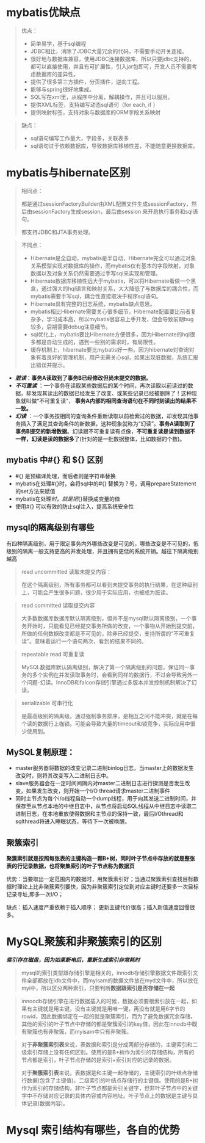 # mybatis优缺点

>优点：
>
>* 简单易学，基于sql编程
>* JDBC相比，消除了JDBC大量冗余的代码，不需要手动开关连接。
>* 很好地与数据库兼容，使用JDBC连接数据库，所以只要jdbc支持的，都可以直接使用，并且有可扩展性，引入jar包即可，开发人员不需要考虑数据库的差异性。
>* 提供了很多第三方插件，分页插件，逆向工程。
>* 能够与spring很好地集成。
>* SQL写在xml里，从程序中分离，解耦操作，并且可以服用。
>* 提供XML标签，支持编写动态sql语句（for each, if ）
>* 提供映射标签，支持对象与数据库的ORM字段关系映射



> 缺点：
>
> * sql语句编写工作量大，字段多，关联表多
> * sql语句过于依赖数据库，导致数据库移植性差，不能随意更换数据库。





# mybatis与hibernate区别

> 相同点：
>
> 都是通过sessionFactoryBuilder由XML配置文件生成sessionFactory，然后由sessionFactory生成session，最后由session 来开启执行事务和sql语句。
>
> 都支持JDBC和JTA事务处理。



> 不同点：
>
> * Hibernate是全自动，mybatis是半自动，Hibernate完全可以通过对象关系模型实现对数据库的操作，而mybatis仅有基本的字段映射，对象数据以及对象关系仍然需要通过手写sql来实现和管理。
> * Hibernate数据库移植性远大于mybatis，可以将Hibernate看做一个黑盒，通过强大的hql语言和映射关系，大大降低了与数据库的耦合性，而mybatis需要手写sql，耦合性直接取决于程序sql语句。
> * Hibernate具有完整的日志系统，mybatis缺点意思。
> * mybatis相比Hibernate需要关心很多细节，Hibernate配置要比前者复杂多，学习成本高，所以mybatis很容易上手开发，但会导致前期bug较多，后期需要debug注意细节。
> * sql优化上，mybatis要比Hibernate方便很多，因为Hibernate的hql很多都是自动生成的，遇到一些别的需求时，有局限性。
> * 缓存机制上，hibernate要比mybatis好一些。因为hibernate对查询对象有着良好的管理机制，用户无需关心sql，如果出现脏数据，系统汇报出错误并提示。



* ***脏读***：**事务A读取到了事务B已经修改但尚未提交的数据。**
* ***不可重读*** ：一个事务在读取某些数据后的某个时间，再次读取以前读过的数据，却发现其读出的数据已经发生了改变、或某些记录已经被删除了！这种现象就叫做“不可重复读”， **事务A内部的相同查询语句在不同时刻读出的结果不一致。**
* ***幻读*** ：一个事务按相同的查询条件重新读取以前检索过的数据，却发现其他事务插入了满足其查询条件的新数据，这种现象就称为“幻读”。**事务A读取到了事务B提交的新增数据**。幻读跟不可重复读有点像，**不可重复读是读到数据不一样，幻读是读的数据多**了(针对的是一批数据整体，比如数据的个数)。





## mybatis 中#{} 和 ${} 区别

* #{} 是预编译处理，而后者则是字符串替换
* mybatis在处理#{}时，会将sql中的#{} 替换为？号，调用prepareStatement的set方法来赋值
* mybatis在处理${}时，就是把${}替换成变量的值
* 使用#{} 可以有效的防止sql注入，提高系统安全性





## mysql的隔离级别有哪些

有四种隔离级别，用于限定事务内外哪些改变是可见的，哪些改变是不可见的，低级别的隔离一般支持更高的并发处理，并且拥有更低的系统开销。越往下隔离级别越高



> read uncommitted 读取未提交内容：
>
> 在这个隔离级别，所有事务都可以看到未提交事务的执行结果，在这种级别上，可能会产生很多问题，很少用于实际应用，也被成为脏读。



> read committed 读取提交内容
>
> 大多数数据库数据库默认隔离级别，但并不是mysql默认隔离级别，一个事务开始时，只能看见已经提交事务所做的改变，一个事物从开始到提交前，所做的任何数据改变都是不可见的，除非已经提交，支持所谓的“不可重复读”。意味着运行一个语句两次，看到的结果不同的。



> repeatable read 可重复读
>
> MySQL数据库默认隔离级别，解决了第一个隔离级别的问题，保证同一事务的多个实例在并发读取事务时，会看到同样的数据行，不过会导致另外一个问题-幻读。InnoDB和falcon存储引擎通过多版本并发控制机制解决了幻读。



> serializable 可串行化
>
> 是最高级别的隔离级。通过强制事务排序，是相互之间不能冲突，就是在每个读的数据行上枷锁。可能会导致大量的timeout和锁竞争，实际应用中很少使用到。





## MySQL复制原理：

* master服务器将数据的改变记录二进制binlog日志，当master上的数据发生改变时，则将其改变写入二进制日志中。
* slave服务器会在一定时间间隔内对master二进制日志进行探测是否发生改变，如果发生改变，则开始一个I/O thread请求master二进制事件
* 同时主节点为每个i/o线程启动一个dump线程，用于向其发送二进制时间，并保存至从节点本地的中继日志中，从节点将启动SQL线程从中继日志中读取二进制日志，在本地重放使得数据和主节点的保持一致，最后I/Othread和sqlthread将进入睡眠状态，等待下一次被唤醒。



## 聚簇索引

**聚簇索引就是按照每张表的主键构造一颗B+树，同时叶子节点中存放的就是整张表的行记录数据，也将聚集索引的叶子节点称为数据页**

优势：当要取出一定范围内的数据时，用聚簇索引好；当通过聚簇索引查找目标数据时理论上比非聚簇索引要快，因为非聚簇索引定位到对应主键时还要多一次目标记录寻址,即多一次I/O；



缺点：插入速度严重依赖于插入顺序； 更新主键代价很高；插入新值速度回慢很多。



# MySQL聚簇和非聚簇索引的区别

***索引存在磁盘，因为如果断电后，重新生成索引非常耗时***

> mysql的索引类型跟存储引擎是相关的，innodb存储引擎数据文件跟索引文件全部都放在idb文件中，而myisam的数据文件放在myd文件中，所以放在myi中，所以区分两种索引，只要判断**数据跟索引是否存储在一起**



> innoodb存储引擎在进行数据插入的时候，数据必须要根索引放在一起，如果有主键就是用主键，没有主键就是用唯一键，再没有就是用6字节的rowid，因此数据绑定在一起的就是聚簇索引，而为了避免数据冗余存储，其他的索引的叶子节点中存储的都是聚簇索引的key值，因此在innodb中既有聚簇也有非聚簇，而myisam中只有非聚簇。



> 对于**非聚簇索引表**来说，表数据和索引是分成两部分存储的，主键索引和二级索引存储上没有任何区别。使用的是B+树作为索引的存储结构，所有的节点都是索引，叶子节点存储的是索引+索引对应的记录的数据。
>
> 
>
> 对于**聚簇索引表**来说，表数据是和主键一起存储的，主键索引的叶结点存储行数据(包含了主键值)，二级索引的叶结点存储行的主键值。使用的是B+树作为索引的存储结构，非叶子节点都是索引关键字，但非叶子节点中的关键字中不存储对应记录的具体内容或内容地址。叶子节点上的数据是主键与具体记录(数据内容)。
>
> 

# Mysql 索引结构有哪些，各自的优势

